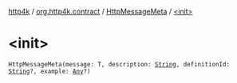 [http4k](../../index.md) / [org.http4k.contract](../index.md) / [HttpMessageMeta](index.md) / [&lt;init&gt;](./-init-.md)

# &lt;init&gt;

`HttpMessageMeta(message: T, description: `[`String`](https://kotlinlang.org/api/latest/jvm/stdlib/kotlin/-string/index.html)`, definitionId: `[`String`](https://kotlinlang.org/api/latest/jvm/stdlib/kotlin/-string/index.html)`?, example: `[`Any`](https://kotlinlang.org/api/latest/jvm/stdlib/kotlin/-any/index.html)`?)`